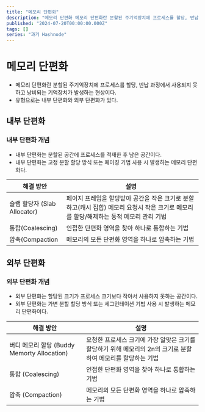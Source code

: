```yaml
---
title: "메모리 단편화"
description: "메모리 단편화 메모리 단편화란 분할된 주기억장치에 프로세스를 할당, 반납 과정에서 사용되지 못하고 낭비되는 기억장치가 발생하는 현상이다. 유형으로는 내부 단편화와 외부 단편화가 있다. 내부 단편화 내부 단편화 개념 내부 단편화는 분할된 공간에 프로세스를 적재한 후 남은 공간이다. 내부 단편화는 고정 분할 할당 방식 또는 페이징 기법 사용 시 발생하는 메모리 단편화다. 해결 방안설명 슬랩 할당자 (Slab Allocator)페..."
published: "2024-07-20T00:00:00.000Z"
tags: []
series: "과거 Hashnode"
---
```




# 메모리 단편화
* 메모리 단편화란 분할된 주기억장치에 프로세스를 할당, 반납 과정에서 사용되지 못하고 낭비되는 기억장치가 발생하는 현상이다.
* 유형으로는 내부 단편화와 외부 단편화가 있다.

## 내부 단편화
### 내부 단편화 개념
* 내부 단편화는 분할된 공간에 프로세스를 적재한 후 남은 공간이다.
* 내부 단편화는 고정 분할 할당 방식 또는 페이징 기법 사용 시 발생하는 메모리 단편화다.

| 해결 방안 | 설명 |
| -- | -- |
| 슬랩 할당자 (Slab Allocator) | 페이지 프레임을 할당받아 공간을 작은 크기로 분할하고(캐시 집합) 메모리 요청시 작은 크기로 메모리를 할당/해제하는 동적 메모리 관리 기법
|통합(Coalescing) | 인접한 단편화 영역을 찾아 하나로 통합하는 기법 |
|압축(Compaction | 메모리의 모든 단편화 영역을 하나로 압축하는 기법 |

## 외부 단편화
### 외부 단편화 개념
* 외부 단편화는 할당된 크기가 프로세스 크기보다 작아서 사용하지 못하는 공간이다.
* 외부 단편화는 가변 분할 할당 방식 또는 세그먼테이션 기법 사용 시 발생하는 메모리 단편화이다.

| 해결 방안 | 설명 |
|--|--|
| 버디 메모리 할당 (Buddy Memorty Allocation) | 요청한 프로세스 크기에 가장 알맞은 크기를 할당하기 위해 메모리의 2n의 크기로 분할하여 메모리를 할당하는 기법 |
| 통합 (Coalescing) | 인접한 단편화 영역을 찾아 하나로 통합하는 기법 | 
| 압축 (Compaction) | 메모리의 모든 단편화 영역을 하나로 압축하는 기법 |
